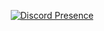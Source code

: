 <div align="center">
  
[![Discord Presence](https://lanyard-profile-readme.vercel.app/api/idin)](https://discord.com/users/705355571209175071)
  
</div>
